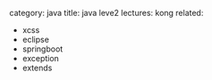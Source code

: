 category: java
title: java leve2
lectures: kong
related:
- xcss
- eclipse
- springboot
- exception
- extends